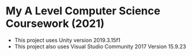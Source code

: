 # My A Level Computer Science Coursework (2021)
* This project uses Unity version 2019.3.15f1
* This project also uses Visual Studio Community 2017 Version 15.9.23
